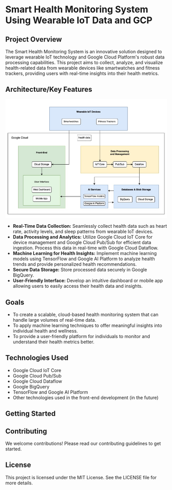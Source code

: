 # Smart Health Monitoring System Using Wearable IoT Data and GCP

## Project Overview

The Smart Health Monitoring System is an innovative solution designed to leverage wearable IoT technology and Google Cloud Platform's robust data processing capabilities. This project aims to collect, analyze, and visualize health-related data from wearable devices like smartwatches and fitness trackers, providing users with real-time insights into their health metrics.

## Architecture/Key Features

![Health Monitoring System Flowchart](https://github.com/hantien2002/smart-health-monitoring-system/blob/3af129e9de9cfbea6045c47b502be55a1c5b274c/SHMS_%20architecture.jpg)

+ **Real-Time Data Collection:** Seamlessly collect health data such as heart rate, activity levels, and sleep patterns from wearable IoT devices.
+ **Data Processing and Analytics:** Utilize Google Cloud IoT Core for device management and Google Cloud Pub/Sub for efficient data ingestion. Process this data in real-time with Google Cloud Dataflow.
+ **Machine Learning for Health Insights:** Implement machine learning models using TensorFlow and Google AI Platform to analyze health trends and provide personalized health recommendations.
+ **Secure Data Storage:** Store processed data securely in Google BigQuery.
+ **User-Friendly Interface:** Develop an intuitive dashboard or mobile app allowing users to easily access their health data and insights.
  
## Goals

+ To create a scalable, cloud-based health monitoring system that can handle large volumes of real-time data.
+ To apply machine learning techniques to offer meaningful insights into individual health and wellness.
+ To provide a user-friendly platform for individuals to monitor and understand their health metrics better.

## Technologies Used

+ Google Cloud IoT Core
+ Google Cloud Pub/Sub
+ Google Cloud Dataflow
+ Google BigQuery
+ TensorFlow and Google AI Platform
+ Other technologies used in the front-end development (in the future)

## Getting Started

## Contributing
We welcome contributions! Please read our contributing guidelines to get started.

## License
This project is licensed under the MIT License. See the LICENSE file for more details.






